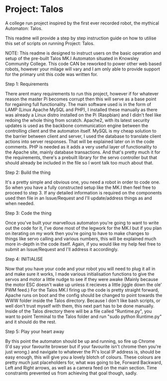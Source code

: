 # Project: Talos
A college run project inspired by the first ever recorded robot, the mythical Automaton: Talos.

This readme will provide a step by step instruction guide on how to utilise this set of scripts on running Project: Talos.

NOTE: This readme is designed to instruct users on the basic operation and setup of the pre-built Talos MK.I Automaton situated in Knowsley Community College. This code CAN be reworked to power other web based robots, however your milage will vary and I am only able to provide support for the primary unit this code was written for.


Step 1: Requirements

There arent many requirements to run this project, however if for whatever reason the master Pi becomes corrupt then this will serve as a base point for regaining full functionality. The main software used is in the form of LAMP (Linux Apache MySQL and PHP), I installed these manually as there was already a Linux distro installed on the Pi (Raspbian) and I didn't feel like redoing the whole thing from scratch. Apache2, with its latest security updates is used as the backbone communication engine between the controlling client and the automaton itself. MySQL is my cheap solution to the barrier between client and server, I used the database to translate client actions into server responses. That will be explained later on in the code comments. PHP is needed as it adds a very useful layer of functionality to the Apache site, mainly database transactions. And that's pretty much it for the requirements, there's a prebuilt library for the servo controller but that should already be included in the file so I wont talk too much about that.

Step 2: Build the thing

It's a pretty simple and obvious one, you need a robot in order to code one. So when you have a fully constructed setup like the MK.I then feel free to proceed to step 3. If any detailed information is required on the components used then file in an Issue/Request and I'll update/address things as and when needed.

Step 3: Code the thing

Once you've built your marvellous automaton you're going to want to write out the code for it, I've done most of the legwork for the MK.I but if you plan on iterating on my work then you're going to have to make changes to things like servo calling and various numbers, this will be explained much more in-depth in the code itself. Again, if you would like my help feel free to submit an Issue/Request and I'll address it accordingly. 

Step 4: INITIALISE

Now that you have your code and your robot you will need to plug it all in and make sure it works, I made various initialisation functions to give the servos and motor a little nudge to see if they were awake (Mainly because the motor ESC doesn't wake up unless it recieves a little jiggle down the ole' PWM feed.) 
For the Talos MK.I firing up the code is pretty straight forward, Apache runs on boot and the config should be changed to point towards the WWW folder inside the Talos directory. Because I don't like bash scripts, or well don't trust myself with them, this next part has to be done manually. Inside of the Talos directory there will be a file called "Runtime.py", you want to point Terminal to the Talos folder and run "sudo python Runtime.py" and it should do the rest. 

Step 5: Play your heart away

By this point the automaton should be up and running, so fire up Chrome (I'd say your favourite browser but if your favourite isn't chrome then you're just wrong.) and navigate to whatever the Pi's local IP address is, should be easy enough, this will give you a lovely blotch of colours. These colours are pretty much just placeholders for, what was going to be, Forward Backward, Left and Right arrows, as well as a camera feed on the main section. Time constraints prevented us from achieving that goal though, sadly. 
